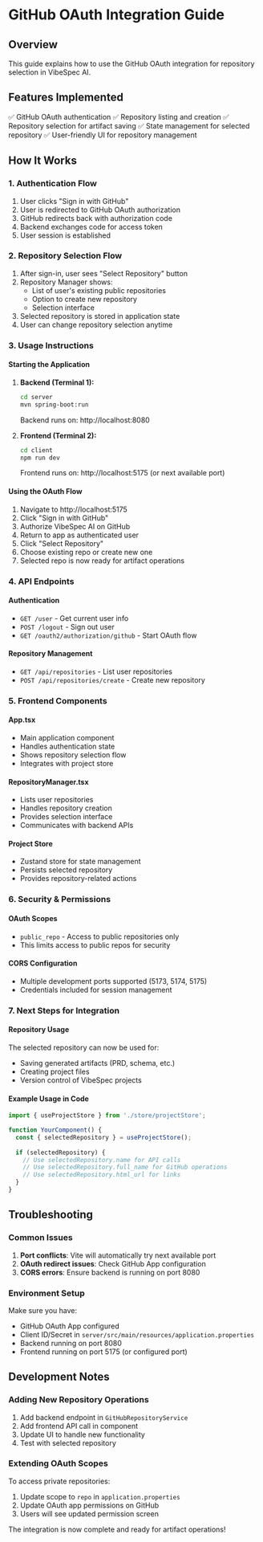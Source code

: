 # GitHub OAuth Integration Guide

## Overview
This guide explains how to use the GitHub OAuth integration for repository selection in VibeSpec AI.

## Features Implemented
✅ GitHub OAuth authentication
✅ Repository listing and creation
✅ Repository selection for artifact saving
✅ State management for selected repository
✅ User-friendly UI for repository management

## How It Works

### 1. Authentication Flow
1. User clicks "Sign in with GitHub" 
2. User is redirected to GitHub OAuth authorization
3. GitHub redirects back with authorization code
4. Backend exchanges code for access token
5. User session is established

### 2. Repository Selection Flow
1. After sign-in, user sees "Select Repository" button
2. Repository Manager shows:
   - List of user's existing public repositories
   - Option to create new repository
   - Selection interface
3. Selected repository is stored in application state
4. User can change repository selection anytime

### 3. Usage Instructions

#### Starting the Application
1. **Backend (Terminal 1):**
   ```bash
   cd server
   mvn spring-boot:run
   ```
   Backend runs on: http://localhost:8080

2. **Frontend (Terminal 2):**
   ```bash
   cd client
   npm run dev
   ```
   Frontend runs on: http://localhost:5175 (or next available port)

#### Using the OAuth Flow
1. Navigate to http://localhost:5175
2. Click "Sign in with GitHub"
3. Authorize VibeSpec AI on GitHub
4. Return to app as authenticated user
5. Click "Select Repository"
6. Choose existing repo or create new one
7. Selected repo is now ready for artifact operations

### 4. API Endpoints

#### Authentication
- `GET /user` - Get current user info
- `POST /logout` - Sign out user
- `GET /oauth2/authorization/github` - Start OAuth flow

#### Repository Management  
- `GET /api/repositories` - List user repositories
- `POST /api/repositories/create` - Create new repository

### 5. Frontend Components

#### App.tsx
- Main application component
- Handles authentication state
- Shows repository selection flow
- Integrates with project store

#### RepositoryManager.tsx
- Lists user repositories
- Handles repository creation
- Provides selection interface
- Communicates with backend APIs

#### Project Store
- Zustand store for state management
- Persists selected repository
- Provides repository-related actions

### 6. Security & Permissions

#### OAuth Scopes
- `public_repo` - Access to public repositories only
- This limits access to public repos for security

#### CORS Configuration
- Multiple development ports supported (5173, 5174, 5175)
- Credentials included for session management

### 7. Next Steps for Integration

#### Repository Usage
The selected repository can now be used for:
- Saving generated artifacts (PRD, schema, etc.)
- Creating project files
- Version control of VibeSpec projects

#### Example Usage in Code
```typescript
import { useProjectStore } from './store/projectStore';

function YourComponent() {
  const { selectedRepository } = useProjectStore();
  
  if (selectedRepository) {
    // Use selectedRepository.name for API calls
    // Use selectedRepository.full_name for GitHub operations
    // Use selectedRepository.html_url for links
  }
}
```

## Troubleshooting

### Common Issues
1. **Port conflicts**: Vite will automatically try next available port
2. **OAuth redirect issues**: Check GitHub App configuration
3. **CORS errors**: Ensure backend is running on port 8080

### Environment Setup
Make sure you have:
- GitHub OAuth App configured
- Client ID/Secret in `server/src/main/resources/application.properties`
- Backend running on port 8080
- Frontend running on port 5175 (or configured port)

## Development Notes

### Adding New Repository Operations
1. Add backend endpoint in `GitHubRepositoryService`
2. Add frontend API call in component
3. Update UI to handle new functionality
4. Test with selected repository

### Extending OAuth Scopes
To access private repositories:
1. Update scope to `repo` in `application.properties`
2. Update OAuth app permissions on GitHub
3. Users will see updated permission screen

The integration is now complete and ready for artifact operations!
